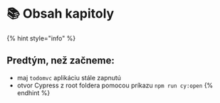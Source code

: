 # 📚 Obsah kapitoly

{% hint style="info" %}
## Predtým, než začneme:

* maj `todomvc` aplikáciu stále zapnutú
* otvor Cypress z root foldera pomocou príkazu `npm run cy:open`
{% endhint %}





